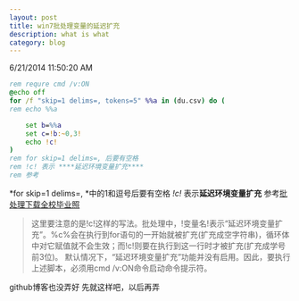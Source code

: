 ```yaml
---
layout: post
title: win7批处理变量的延迟扩充
description: what is what
category: blog
---
```


6/21/2014 11:50:20 AM 

```bat
rem requre cmd /v:ON
@echo off
for /f "skip=1 delims=, tokens=5" %%a in (du.csv) do (
rem	echo %%a

	set b=%%a
	set c=!b:~0,3!
	echo !c!
)
rem for skip=1 delims=, 后要有空格
rem !c! 表示 ****延迟环境变量扩充****
rem 参考 
```
*for skip=1 delims=, *中的1和逗号后要有空格
*!c!* 表示**延迟环境变量扩充**
参考[批处理下载全校毕业照](http://yoursunny.com/t/2008/spring-pic/)
> 这里要注意的是!c!这样的写法。批处理中，!变量名!表示“延迟环境变量扩充”。%c%会在执行到for语句的一开始就被扩充(扩充成空字符串)，循环体中对它赋值就不会生效；而!c!则要在执行到这一行时才被扩充(扩充成学号前3位)。
> 默认情况下，“延迟环境变量扩充”功能并没有启用。因此，要执行上述脚本，必须用cmd /v:ON命令启动命令提示符。


github博客也没弄好 先就这样吧，以后再弄

[zhiying678]:   http://zhiying678.github.io  "zhiying678"
